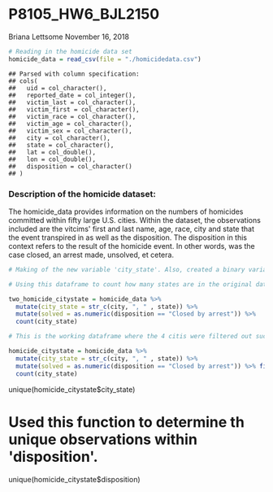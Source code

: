 P8105\_HW6\_BJL2150
================
Briana Lettsome
November 16, 2018

``` r
# Reading in the homicide data set
homicide_data = read_csv(file = "./homicidedata.csv")
```

    ## Parsed with column specification:
    ## cols(
    ##   uid = col_character(),
    ##   reported_date = col_integer(),
    ##   victim_last = col_character(),
    ##   victim_first = col_character(),
    ##   victim_race = col_character(),
    ##   victim_age = col_character(),
    ##   victim_sex = col_character(),
    ##   city = col_character(),
    ##   state = col_character(),
    ##   lat = col_double(),
    ##   lon = col_double(),
    ##   disposition = col_character()
    ## )

### Description of the homicide dataset:

The homicide\_data provides information on the numbers of homicides committed within fifty large U.S. cities. Within the dataset, the observations included are the vitcims' first and last name, age, race, city and state that the event transpired in as well as the disposition. The disposition in this context refers to the result of the homicide event. In other words, was the case closed, an arrest made, unsolved, et cetera.

``` r
# Making of the new variable 'city_state'. Also, created a binary variable from disposition and named this new observation 'solved'.

# Using this dataframe to count how many states are in the original dataset prior to filtering out the 4 city_state observations. 

two_homicide_citystate = homicide_data %>%
  mutate(city_state = str_c(city, ", " , state)) %>%
  mutate(solved = as.numeric(disposition == "Closed by arrest")) %>% 
  count(city_state)  

# This is the working dataframe where the 4 citis were filtered out successfully.

homicide_citystate = homicide_data %>%
  mutate(city_state = str_c(city, ", " , state)) %>%
  mutate(solved = as.numeric(disposition == "Closed by arrest")) %>% filter(!city_state %in% c("Dallas, TX", "Phoenix, AZ", "Kansas City, MO", "Tulsa, AL")) %>%
  count(city_state)
```

unique(homicide\_citystate$city\_state)

Used this function to determine th unique observations within 'disposition'.
============================================================================

unique(homicide\_citystate$disposition)
